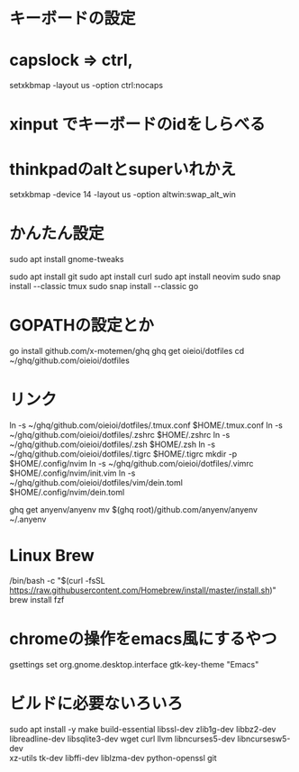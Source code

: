 # キーボードの設定
# capslock => ctrl, 
setxkbmap -layout us -option ctrl:nocaps
# xinput でキーボードのidをしらべる
# thinkpadのaltとsuperいれかえ
setxkbmap -device 14 -layout us -option altwin:swap_alt_win

# かんたん設定
sudo apt install gnome-tweaks

sudo apt install git
sudo apt install curl
sudo apt install neovim
sudo snap install --classic tmux
sudo snap install --classic go
# GOPATHの設定とか
go install github.com/x-motemen/ghq
ghq get oieioi/dotfiles
cd ~/ghq/github.com/oieioi/dotfiles

# リンク
ln -s ~/ghq/github.com/oieioi/dotfiles/.tmux.conf $HOME/.tmux.conf
ln -s ~/ghq/github.com/oieioi/dotfiles/.zshrc $HOME/.zshrc
ln -s ~/ghq/github.com/oieioi/dotfiles/.zsh $HOME/.zsh
ln -s ~/ghq/github.com/oieioi/dotfiles/.tigrc $HOME/.tigrc
mkdir -p $HOME/.config/nvim
ln -s ~/ghq/github.com/oieioi/dotfiles/.vimrc $HOME/.config/nvim/init.vim
ln -s ~/ghq/github.com/oieioi/dotfiles/vim/dein.toml $HOME/.config/nvim/dein.toml

ghq get anyenv/anyenv
mv $(ghq root)/github.com/anyenv/anyenv ~/.anyenv

# Linux Brew
/bin/bash -c "$(curl -fsSL https://raw.githubusercontent.com/Homebrew/install/master/install.sh)"
brew install fzf

# chromeの操作をemacs風にするやつ
gsettings set org.gnome.desktop.interface gtk-key-theme "Emacs"

# ビルドに必要ないろいろ
sudo apt install -y make build-essential libssl-dev zlib1g-dev libbz2-dev \
libreadline-dev libsqlite3-dev wget curl llvm libncurses5-dev libncursesw5-dev \
xz-utils tk-dev libffi-dev liblzma-dev python-openssl git

